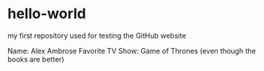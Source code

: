 # hello-world
my first repository used for testing the GitHub website

Name: Alex Ambrose
Favorite TV Show: Game of Thrones (even though the books are better)
